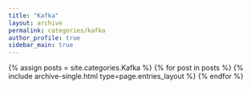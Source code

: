```yaml
---
title: "Kafka"
layout: archive
permalink: categories/kafka
author_profile: true
sidebar_main: true
---
```


{% assign posts = site.categories.Kafka %}
{% for post in posts %} {% include archive-single.html type=page.entries_layout %} {% endfor %}